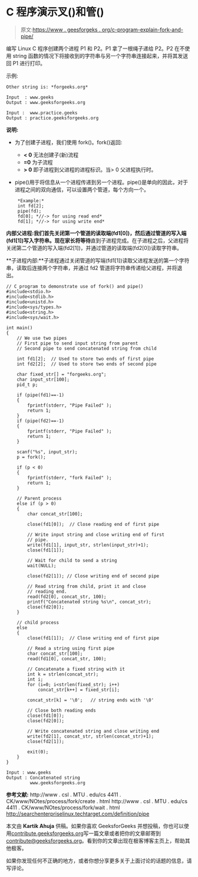 # C 程序演示叉()和管()

> 原文:[https://www . geesforgeks . org/c-program-explain-fork-and-pipe/](https://www.geeksforgeeks.org/c-program-demonstrate-fork-and-pipe/)

编写 Linux C 程序创建两个进程 P1 和 P2。P1 拿了一根绳子递给 P2。P2 在不使用 string 函数的情况下将接收到的字符串与另一个字符串连接起来，并将其发送回 P1 进行打印。

示例:

```
Other string is: *forgeeks.org*

Input  : www.geeks
Output : www.geeksforgeeks.org

Input :  www.practice.geeks
Output : practice.geeksforgeeks.org

```

**说明:**

*   为了创建子进程，我们使用 fork()。fork()返回:
    *   **< 0** 无法创建子(新)流程
    *   **=0** 为子流程
    *   **> 0** 即子进程到父进程的进程标识。当> 0 父进程执行时。
*   pipe()用于将信息从一个进程传递到另一个进程。pipe()是单向的因此，对于进程之间的双向通信，可以设置两个管道，每个方向一个。

    ```
     *Example:* 
     int fd[2];
     pipe(fd);
     fd[0]; *//-> for using read end*
     fd[1]; *//-> for using write end*

    ```

**内部父进程:**我们首先关闭第一个管道的读取端(fd1[0])，然后通过管道的写入端(fd1[1])写入字符串。现在家长将**等待**直到子进程完成。在子进程之后，父进程将关闭第二个管道的写入端(fd2[1])，并通过管道的读取端(fd2[0])读取字符串。

**子进程内部:**子进程通过关闭管道的写端(fd1[1])读取父进程发送的第一个字符串，读取后连接两个字符串，并通过 fd2 管道将字符串传递给父进程，并将退出。

```
// C program to demonstrate use of fork() and pipe()
#include<stdio.h>
#include<stdlib.h>
#include<unistd.h>
#include<sys/types.h>
#include<string.h>
#include<sys/wait.h>

int main()
{
    // We use two pipes
    // First pipe to send input string from parent
    // Second pipe to send concatenated string from child

    int fd1[2];  // Used to store two ends of first pipe
    int fd2[2];  // Used to store two ends of second pipe

    char fixed_str[] = "forgeeks.org";
    char input_str[100];
    pid_t p;

    if (pipe(fd1)==-1)
    {
        fprintf(stderr, "Pipe Failed" );
        return 1;
    }
    if (pipe(fd2)==-1)
    {
        fprintf(stderr, "Pipe Failed" );
        return 1;
    }

    scanf("%s", input_str);
    p = fork();

    if (p < 0)
    {
        fprintf(stderr, "fork Failed" );
        return 1;
    }

    // Parent process
    else if (p > 0)
    {
        char concat_str[100];

        close(fd1[0]);  // Close reading end of first pipe

        // Write input string and close writing end of first
        // pipe.
        write(fd1[1], input_str, strlen(input_str)+1);
        close(fd1[1]);

        // Wait for child to send a string
        wait(NULL);

        close(fd2[1]); // Close writing end of second pipe

        // Read string from child, print it and close
        // reading end.
        read(fd2[0], concat_str, 100);
        printf("Concatenated string %s\n", concat_str);
        close(fd2[0]);
    }

    // child process
    else
    {
        close(fd1[1]);  // Close writing end of first pipe

        // Read a string using first pipe
        char concat_str[100];
        read(fd1[0], concat_str, 100);

        // Concatenate a fixed string with it
        int k = strlen(concat_str);
        int i;
        for (i=0; i<strlen(fixed_str); i++)
            concat_str[k++] = fixed_str[i];

        concat_str[k] = '\0';   // string ends with '\0'

        // Close both reading ends
        close(fd1[0]);
        close(fd2[0]);

        // Write concatenated string and close writing end
        write(fd2[1], concat_str, strlen(concat_str)+1);
        close(fd2[1]);

        exit(0);
    }
}
```

```
Input : www.geeks
Output : Concatenated string
         www.geeksforgeeks.org

```

 **参考文献:**
http://www . csl . MTU . edu/cs 4411 . CK/www/NOtes/process/fork/create . html
http://www . csl . MTU . edu/cs 4411 . CK/www/NOtes/process/fork/wait . html
http://searchenterpriselinux.techtarget.com/definition/pipe

本文由 **Kartik Ahuja** 供稿。如果你喜欢 GeeksforGeeks 并想投稿，你也可以使用[contribute.geeksforgeeks.org](http://www.contribute.geeksforgeeks.org)写一篇文章或者把你的文章邮寄到 contribute@geeksforgeeks.org。看到你的文章出现在极客博客主页上，帮助其他极客。

如果你发现任何不正确的地方，或者你想分享更多关于上面讨论的话题的信息，请写评论。